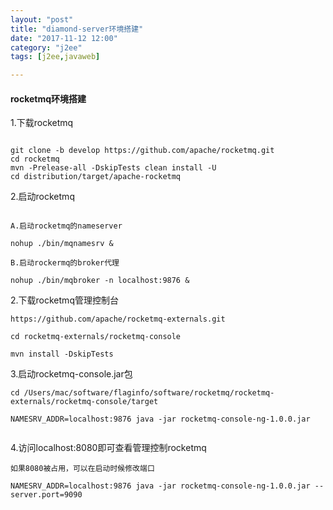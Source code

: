 ```yaml
---
layout: "post"
title: "diamond-server环境搭建"
date: "2017-11-12 12:00"
category: "j2ee"
tags: [j2ee,javaweb]

---
```


#### rocketmq环境搭建


1.下载rocketmq     

```

git clone -b develop https://github.com/apache/rocketmq.git
cd rocketmq
mvn -Prelease-all -DskipTests clean install -U
cd distribution/target/apache-rocketmq
```

2.启动rocketmq 

```

A.启动rocketmq的nameserver

nohup ./bin/mqnamesrv &

B.启动rockermq的broker代理

nohup ./bin/mqbroker -n localhost:9876 &

```

2.下载rocketmq管理控制台  

```
https://github.com/apache/rocketmq-externals.git

cd rocketmq-externals/rocketmq-console

mvn install -DskipTests  

```

3.启动rocketmq-console.jar包  

```
cd /Users/mac/software/flaginfo/software/rocketmq/rocketmq-externals/rocketmq-console/target

NAMESRV_ADDR=localhost:9876 java -jar rocketmq-console-ng-1.0.0.jar   
 
```

4.访问localhost:8080即可查看管理控制rocketmq  

```
如果8080被占用，可以在启动时候修改端口  

NAMESRV_ADDR=localhost:9876 java -jar rocketmq-console-ng-1.0.0.jar --server.port=9090  

```